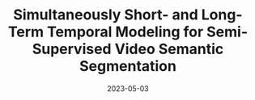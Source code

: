 ---
title: "Simultaneously Short- and Long-Term Temporal Modeling for Semi-Supervised Video Semantic Segmentation"
collection: publications
authors: '<a href="https://scholar.google.com/citations?hl=en&user=1aLVp4UAAAAJ">Jiangwei Lao</a>, <strong>Weixiang Hong</strong>, <a href="https://jamesguoxin.github.io">Xin Guo</a>, <a href="https://scholar.google.com/citations?hl=en&user=nOjOl4EAAAAJ">Yingying Zhang</a>, <a href="https://scholar.google.com/citations?hl=en&user=gz_hWPoAAAAJ">Jian Wang</a>, <a href="https://scholar.google.com/citations?hl=en&user=8SCEv-YAAAAJ">Jingdong Chen</a>, <a href="http://chuwei.website">Wei Chu</a>'
date: 2023-05-03
venue: 'IEEE Conference on Computer Vision and Pattern Recognition (CVPR)'
paperurl: 'https://openaccess.thecvf.com/content/CVPR2023/html/Lao_Simultaneously_Short-_and_Long-Term_Temporal_Modeling_for_Semi-Supervised_Video_Semantic_CVPR_2023_paper.html'
supp: 'https://openaccess.thecvf.com/content/CVPR2023/html/Lao_Simultaneously_Short-_and_Long-Term_Temporal_Modeling_for_Semi-Supervised_Video_Semantic_CVPR_2023_paper.html'
---